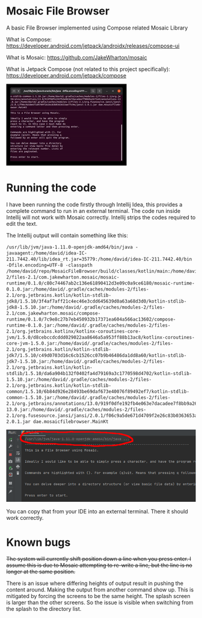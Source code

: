 # Mosaic File Browser

A basic File Browser implemented using Compose related Mosaic Library

What is Compose: https://developer.android.com/jetpack/androidx/releases/compose-ui

What is Mosaic: https://github.com/JakeWharton/mosaic

What is Jetpack Compose (not related to this project specifically): https://developer.android.com/jetpack/compose

![filebrowser.webm.gif](filebrowser.webm.gif)

# Running the code

I have been running the code firstly through Intellij Idea, this provides a complete command to run in an external
terminal. The code run inside Intellij will not work with Mosaic correctly. Intellij strips the codes required to edit
the text.

The Intellij output will contain something like this:

```
/usr/lib/jvm/java-1.11.0-openjdk-amd64/bin/java -javaagent:/home/david/idea-IC-211.7442.40/lib/idea_rt.jar=35779:/home/david/idea-IC-211.7442.40/bin -Dfile.encoding=UTF-8 -classpath /home/david/repo/MosaicFileBrowser/build/classes/kotlin/main:/home/david/.gradle/caches/modules-2/files-2.1/com.jakewharton.mosaic/mosaic-runtime/0.1.0/c80c74467ab2c136e61890412d3e09c0a9ce6180/mosaic-runtime-0.1.0.jar:/home/david/.gradle/caches/modules-2/files-2.1/org.jetbrains.kotlin/kotlin-stdlib-jdk8/1.5.10/3f4af7aff21c4ec46e3cdd645639d0a63a68d3d0/kotlin-stdlib-jdk8-1.5.10.jar:/home/david/.gradle/caches/modules-2/files-2.1/com.jakewharton.mosaic/compose-runtime/0.1.0/7c9e8c27b7eb450932b17371ea604a566ac13602/compose-runtime-0.1.0.jar:/home/david/.gradle/caches/modules-2/files-2.1/org.jetbrains.kotlinx/kotlinx-coroutines-core-jvm/1.5.0/d8cebccdcddd029022aa8646a5a953ff88b13ac8/kotlinx-coroutines-core-jvm-1.5.0.jar:/home/david/.gradle/caches/modules-2/files-2.1/org.jetbrains.kotlin/kotlin-stdlib-jdk7/1.5.10/c49d0703d16c6cb1526cc07b9b46486da1dd8a60/kotlin-stdlib-jdk7-1.5.10.jar:/home/david/.gradle/caches/modules-2/files-2.1/org.jetbrains.kotlin/kotlin-stdlib/1.5.10/da6a904b132f0402fa4d79169a3c1770598d4702/kotlin-stdlib-1.5.10.jar:/home/david/.gradle/caches/modules-2/files-2.1/org.jetbrains.kotlin/kotlin-stdlib-common/1.5.10/6b84d926e28493be69daf673e40076f89492ef7/kotlin-stdlib-common-1.5.10.jar:/home/david/.gradle/caches/modules-2/files-2.1/org.jetbrains/annotations/13.0/919f0dfe192fb4e063e7dacadee7f8bb9a2672a9/annotations-13.0.jar:/home/david/.gradle/caches/modules-2/files-2.1/org.fusesource.jansi/jansi/2.0.1/f06c9a5de671d4709f2e26c83b0363653ae77c9e/jansi-2.0.1.jar dae.mosaicfilebrowser.MainKt
```

![img.png](img.png)

You can copy that from your IDE into an external terminal. There it should work correctly.

# Known bugs

~~The system will currently shift position down a line when you press enter. I assume this is due to Mosaic attempting
to re-write a line, but the line is no longer at the same position.~~

There is an issue where differing heights of output result in pushing the content around. Making the output from another
command show up. This is mitigated by forcing the screens to be the same height. The splash screen is larger than the
other screens. So the issue is visible when switching from the splash to the directory list.